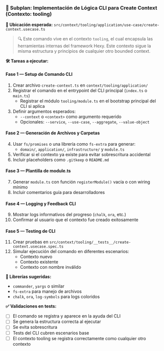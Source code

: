### 🧱 Subplan: Implementación de Lógica CLI para Create Context (Contexto: tooling)

**📁 Ubicación esperada:** `src/context/tooling/application/use-case/create-context.usecase.ts`
> 🔍 Este comando vive en el contexto `tooling`, el cual encapsula las herramientas internas del framework Hexy. Este contexto sigue la misma estructura y principios de cualquier otro bounded context.

**🛠️ Tareas a ejecutar:**

#### Fase 1 — Setup de Comando CLI
1. Crear archivo `create-context.ts` en `context/tooling/application/`
2. Registrar el comando en el entrypoint del CLI principal (`index.ts` o `main.ts`)
   - Registrar el módulo `tooling/module.ts` en el bootstrap principal del CLI si aplica
3. Definir argumentos esperados:
   - `--context` o `<context>` como argumento requerido
   - Opcionales: `--service`, `--use-case`, `--aggregate`, `--value-object`

#### Fase 2 — Generación de Archivos y Carpetas
4. Usar `fs/promises` o una librería como `fs-extra` para generar:
   - `domain/`, `application/`, `infrastructure/` y `module.ts`
5. Verificar si el contexto ya existe para evitar sobrescritura accidental
6. Incluir placeholders como `.gitkeep` o `README.md`

#### Fase 3 — Plantilla de module.ts
7. Generar `module.ts` con función `registerModule()` vacía o con wiring mínimo
8. Incluir comentarios guía para desarrolladores

#### Fase 4 — Logging y Feedback CLI
9. Mostrar logs informativos del progreso (`chalk`, `ora`, etc.)
10. Confirmar al usuario que el contexto fue creado exitosamente

#### Fase 5 — Testing de CLI
11. Crear pruebas en `src/context/tooling/__tests__/create-context.usecase.spec.ts`
12. Simular ejecución del comando en diferentes escenarios:
    - Contexto nuevo
    - Contexto existente
    - Contexto con nombre inválido

**📌 Librerías sugeridas:**
- `commander`, `yargs` o similar
- `fs-extra` para manejo de archivos
- `chalk`, `ora`, `log-symbols` para logs coloridos

**✅ Validaciones en tests:**
- [ ] El comando se registra y aparece en la ayuda del CLI
- [ ] Se genera la estructura correcta al ejecutar
- [ ] Se evita sobrescritura
- [ ] Tests del CLI cubren escenarios base
- [ ] El contexto tooling se registra correctamente como cualquier otro contexto
